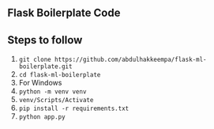 ## Flask Boilerplate Code

## Steps to follow
1. `git clone https://github.com/abdulhakkeempa/flask-ml-boilerplate.git`  
2. `cd flask-ml-boilerplate`
3. For Windows
4.   `python -m venv venv`
5.   `venv/Scripts/Activate`
6. `pip install -r requirements.txt`  
7. `python app.py`  
